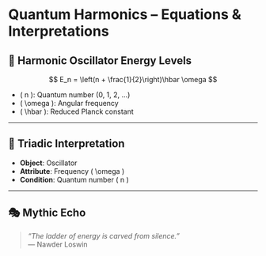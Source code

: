 # Quantum Harmonics – Equations & Interpretations

## 🔁 Harmonic Oscillator Energy Levels

$$
E_n = \left(n + \frac{1}{2}\right)\hbar \omega
$$

- \( n \): Quantum number (0, 1, 2, ...)
- \( \omega \): Angular frequency
- \( \hbar \): Reduced Planck constant

---

## 🧠 Triadic Interpretation

- **Object**: Oscillator
- **Attribute**: Frequency \( \omega \)
- **Condition**: Quantum number \( n \)

---

## 🎭 Mythic Echo

> *“The ladder of energy is carved from silence.”*  
> — Nawder Loswin
